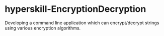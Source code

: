 # hyperskill-EncryptionDecryption
Developing a command line application which can encrypt/decrypt strings using various encryption algorithms.
